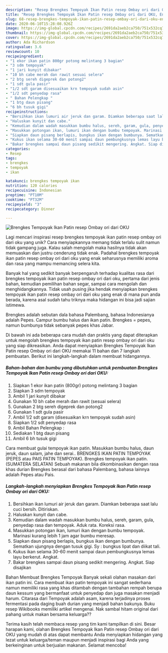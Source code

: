 ```yaml
---
description: "Resep Brengkes Tempoyak Ikan Patin resep Ombay ori dari OKU, Enak"
title: "Resep Brengkes Tempoyak Ikan Patin resep Ombay ori dari OKU, Enak"
slug: 68-resep-brengkes-tempoyak-ikan-patin-resep-ombay-ori-dari-oku-enak
date: 2020-06-10T15:28:08.926Z
image: https://img-global.cpcdn.com/recipes/2691da2aeb2ca750/751x532cq70/brengkes-tempoyak-ikan-patin-resep-ombay-ori-dari-oku-foto-resep-utama.jpg
thumbnail: https://img-global.cpcdn.com/recipes/2691da2aeb2ca750/751x532cq70/brengkes-tempoyak-ikan-patin-resep-ombay-ori-dari-oku-foto-resep-utama.jpg
cover: https://img-global.cpcdn.com/recipes/2691da2aeb2ca750/751x532cq70/brengkes-tempoyak-ikan-patin-resep-ombay-ori-dari-oku-foto-resep-utama.jpg
author: Ada Richardson
ratingvalue: 3.6
reviewcount: 10
recipeingredient:
- "1 ekor ikan patin 800gr potong melintang 3 bagian"
- "3 sdm tempoyak"
- "1 jari kunyit dibakar"
- "10 bh cabe merah dan rawit sesuai selera"
- "2 btg sereh digeprek dan potong2"
- "1 sdt gula pasir"
- "1/2 sdt garam disesuaikan krn tempoyak sudah asin"
- "1/2 sdt penyedap rasa"
- " Bahan Pelengkap "
- "1 btg daun pisang"
- "6 bh tusuk gigi"
recipeinstructions:
- "Bersihkan ikan lumuri air jeruk dan garam. Diamkan beberapa saat lalu cuci bersih. Ditiriskan."
- "Haluskan kunyit dan cabe."
- "Kemudian dalam wadah masukkan bumbu halus, sereh, garam, gula, penyedap rasa dan tempoyak. Aduk rata. Koreksi rasa."
- "Masukkan potongan ikan, lumuri ikan dengan bumbu tempoyak. Marinasi kurang lebih 1 jam agar bumbu meresap."
- "Siapkan daun pisang berlapis, bungkus ikan dengan bumbunya. Sematkan ujungnya dengan tusuk gigi. Sy : bungkus lipat dan diikat tali."
- "Kukus ikan selama 30-60 menit sampai daun pembungkusnya lemas layu berkerut. Angkat."
- "Bakar brengkes sampai daun pisang sedikit mengering. Angkat. Siap disajikan"
categories:
- Resep
tags:
- brengkes
- tempoyak
- ikan

katakunci: brengkes tempoyak ikan 
nutrition: 120 calories
recipecuisine: Indonesian
preptime: "PT10M"
cooktime: "PT32M"
recipeyield: "3"
recipecategory: Dinner

---
```



![Brengkes Tempoyak Ikan Patin resep Ombay ori dari OKU](https://img-global.cpcdn.com/recipes/2691da2aeb2ca750/751x532cq70/brengkes-tempoyak-ikan-patin-resep-ombay-ori-dari-oku-foto-resep-utama.jpg)

Lagi mencari inspirasi resep brengkes tempoyak ikan patin resep ombay ori dari oku yang unik? Cara menyiapkannya memang tidak terlalu sulit namun tidak gampang juga. Kalau salah mengolah maka hasilnya tidak akan memuaskan dan justru cenderung tidak enak. Padahal brengkes tempoyak ikan patin resep ombay ori dari oku yang enak seharusnya memiliki aroma dan rasa yang mampu memancing selera kita.

Banyak hal yang sedikit banyak berpengaruh terhadap kualitas rasa dari brengkes tempoyak ikan patin resep ombay ori dari oku, pertama dari jenis bahan, kemudian pemilihan bahan segar, sampai cara mengolah dan menghidangkannya. Tidak usah pusing jika hendak menyiapkan brengkes tempoyak ikan patin resep ombay ori dari oku yang enak di mana pun anda berada, karena asal sudah tahu triknya maka hidangan ini bisa jadi sajian istimewa.

Brengkes adalah sebutan dala bahasa Palembang, bahasa Indonesianya adalah Pepes. Campur bumbu halus dan ikan patin. Brengkes = pepes, namun bumbunya tidak sebanyak pepes khas Jabar.


Di bawah ini ada beberapa cara mudah dan praktis yang dapat diterapkan untuk mengolah brengkes tempoyak ikan patin resep ombay ori dari oku yang siap dikreasikan. Anda dapat menyiapkan Brengkes Tempoyak Ikan Patin resep Ombay ori dari OKU memakai 11 bahan dan 7 langkah pembuatan. Berikut ini langkah-langkah dalam membuat hidangannya.

<!--inarticleads1-->

##### Bahan-bahan dan bumbu yang dibutuhkan untuk pembuatan Brengkes Tempoyak Ikan Patin resep Ombay ori dari OKU:

1. Siapkan 1 ekor ikan patin (800gr) potong melintang 3 bagian
1. Siapkan 3 sdm tempoyak
1. Ambil 1 jari kunyit dibakar
1. Gunakan 10 bh cabe merah dan rawit (sesuai selera)
1. Gunakan 2 btg sereh digeprek dan potong2
1. Gunakan 1 sdt gula pasir
1. Ambil 1/2 sdt garam (disesuaikan krn tempoyak sudah asin)
1. Siapkan 1/2 sdt penyedap rasa
1. Ambil  Bahan Pelengkap :
1. Sediakan 1 btg daun pisang
1. Ambil 6 bh tusuk gigi


Cara membuat gulai tempoyak ikan patin. Masukkan bumbu halus, daun jeruk, daun salam, jahe dan serai.. BRENGKES IKAN PATIN TEMPOYAK (PEPES atau PAIS PATIN TEMPOYAK). Brengkes tempoyak ikan patin. (SUMATERA SELATAN) Sebuah makanan bila dikombinasikan dengan rasa khas durian Brengkes berasal dari bahasa Palembang, bahasa lainnya adalah Pepes atau Pais. 

<!--inarticleads2-->

##### Langkah-langkah menyiapkan Brengkes Tempoyak Ikan Patin resep Ombay ori dari OKU:

1. Bersihkan ikan lumuri air jeruk dan garam. Diamkan beberapa saat lalu cuci bersih. Ditiriskan.
1. Haluskan kunyit dan cabe.
1. Kemudian dalam wadah masukkan bumbu halus, sereh, garam, gula, penyedap rasa dan tempoyak. Aduk rata. Koreksi rasa.
1. Masukkan potongan ikan, lumuri ikan dengan bumbu tempoyak. Marinasi kurang lebih 1 jam agar bumbu meresap.
1. Siapkan daun pisang berlapis, bungkus ikan dengan bumbunya. Sematkan ujungnya dengan tusuk gigi. Sy : bungkus lipat dan diikat tali.
1. Kukus ikan selama 30-60 menit sampai daun pembungkusnya lemas layu berkerut. Angkat.
1. Bakar brengkes sampai daun pisang sedikit mengering. Angkat. Siap disajikan


Bahan Membuat Brengkes Tempoyak  Banyak sekali olahan masakan dari ikan patin ini. Cara membuat ikan patin tempoyak ini sangat sederhana namun memiliki rasa yang khas ditambah dengan tambahan rempah berupa daun kessum yang bermanfaat untuk penyedap dan juga masakan menjadi harum. Citarasa dari Tempoyak adalah asam, karena terjadinya proses fermentasi pada daging buah durian yang menjadi bahan bakunya. Buku resep Wikibooks memiliki artikel mengenai. Nak sambal hitam original dari pahang untuk makan bersama keluarga?? 

Terima kasih telah membaca resep yang tim kami tampilkan di sini. Besar harapan kami, olahan Brengkes Tempoyak Ikan Patin resep Ombay ori dari OKU yang mudah di atas dapat membantu Anda menyiapkan hidangan yang lezat untuk keluarga/teman maupun menjadi inspirasi bagi Anda yang berkeinginan untuk berjualan makanan. Selamat mencoba!
